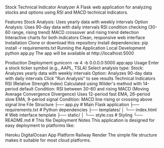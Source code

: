 Stock Technical Indicator Analyzer
A Flask web application for analyzing stocks and options using RSI and MACD technical indicators.

Features
Stock Analysis: Uses yearly data with weekly intervals
Option Analysis: Uses 90-day data with daily intervals
RSI condition checking (30-60 range, rising trend)
MACD crossover and rising trend detection
Interactive charts for both indicators
Clean, responsive web interface
Installation
Clone or download this repository
Install dependencies:
pip install -r requirements.txt
Running the Application
Local Development
python app.py
The app will be available at http://localhost:5000

Production Deployment
gunicorn -w 4 -b 0.0.0.0:5000 app:app
Usage
Enter a stock ticker symbol (e.g., AAPL, TSLA)
Select analysis type:
Stock: Analyzes yearly data with weekly intervals
Option: Analyzes 90-day data with daily intervals
Click "Run Analysis" to see results
Technical Indicators
RSI (Relative Strength Index)
Calculated using Wilder's method with 14-period default
Condition: RSI between 30-60 and rising
MACD (Moving Average Convergence Divergence)
Uses 12-period fast EMA, 26-period slow EMA, 9-period signal
Condition: MACD line rising or crossing above signal line
File Structure
├── app.py              # Main Flask application
├── requirements.txt    # Python dependencies
├── templates/
│   └── index.html     # Web interface template
├── static/
│   └── style.css      # Styling
└── README.md          # This file
Deployment Notes
This application is designed for easy deployment to platforms like:

Heroku
DigitalOcean App Platform
Railway
Render
The simple file structure makes it suitable for most cloud platforms.
